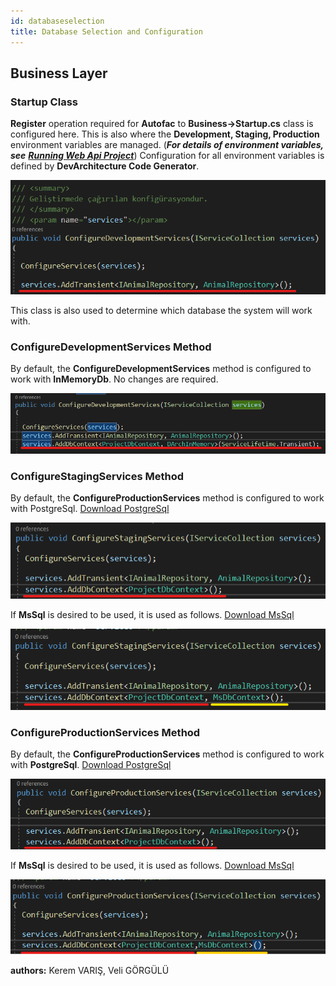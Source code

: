 ```yaml
---
id: databaseselection
title: Database Selection and Configuration
---
```


## Business Layer
### Startup Class

**Register** operation required for **Autofac** to **Business->Startup.cs** class is configured here.
This is also where the **Development, Staging, Production** environment variables are managed.
(***For details of environment variables, see*** [***Running Web Api Project***](runprojectwebapi)) Configuration for all
environment variables is defined by **DevArchitecture Code Generator**.

![](./../media/image35.png) 

This class is also used to determine which database the system will work with.

### ConfigureDevelopmentServices Method

By default, the **ConfigureDevelopmentServices** method is configured to work with **InMemoryDb**. No changes are required.

![](./../media/image36.png)

### ConfigureStagingServices Method
By default, the **ConfigureProductionServices** method is configured to work with PostgreSql.
[Download PostgreSql](https://www.postgresql.org/download/)

![](./../media/image37.png)

If **MsSql** is desired to be used, it is used as follows.
[Download MsSql](https://www.microsoft.com/en-us/sql-server/sql-server-downloads)

![](./../media/image38.png)

### ConfigureProductionServices Method
By default, the **ConfigureProductionServices** method is configured to work with **PostgreSql**.
[Download PostgreSql](https://www.postgresql.org/download/)

![](./../media/image40.png)

If **MsSql** is desired to be used, it is used as follows.
[Download MsSql](https://www.microsoft.com/en-us/sql-server/sql-server-downloads)

![](./../media/image41.png)

**authors:** Kerem VARIŞ, Veli GÖRGÜLÜ
